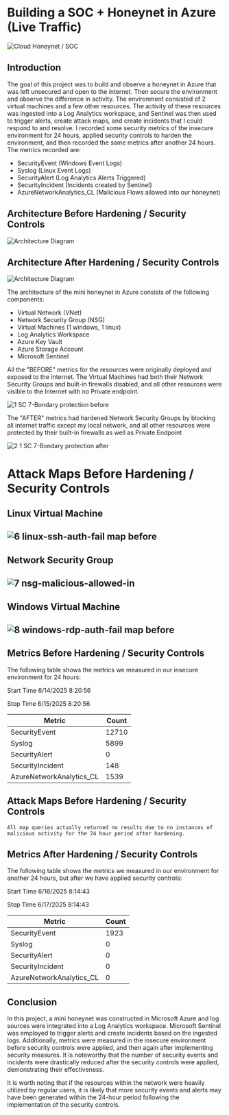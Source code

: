# Building a SOC + Honeynet in Azure (Live Traffic)
![Cloud Honeynet / SOC](https://i.imgur.com/ZWxe03e.jpg)

## Introduction

The goal of this project was to build and observe a honeynet in Azure that was left unsecured and open to the internet. Then secure the environment and observe the difference in activity. The environment consisted of 2 virtual machines and a few other resources. The activity of these resources was ingested into a Log Analytics workspace, and  Sentinel was then used to trigger alerts, create attack maps, and create incidents that I could respond to and resolve.  I recorded some security metrics of the insecure environment for 24 hours, applied security controls to harden the environment, and then recorded the same metrics after another 24 hours.  The metrics recorded are: 
- SecurityEvent (Windows Event Logs)
- Syslog (Linux Event Logs)
- SecurityAlert (Log Analytics Alerts Triggered)
- SecurityIncident (Incidents created by Sentinel)
- AzureNetworkAnalytics_CL (Malicious Flows allowed into our honeynet)

## Architecture Before Hardening / Security Controls
![Architecture Diagram](https://i.imgur.com/aBDwnKb.jpg)

## Architecture After Hardening / Security Controls
![Architecture Diagram](https://i.imgur.com/YQNa9Pp.jpg)

The architecture of the mini honeynet in Azure consists of the following components:

- Virtual Network (VNet)
- Network Security Group (NSG)
- Virtual Machines (1 windows, 1 linux)
- Log Analytics Workspace
- Azure Key Vault
- Azure Storage Account
- Microsoft Sentinel

All the "BEFORE" metrics for the resources were originally deployed and exposed to the internet. The Virtual Machines had both their Network Security Groups and built-in firewalls disabled, and all other resources were visible to the Internet with no Private endpoint.

![1  SC 7-Bondary protection before](https://github.com/user-attachments/assets/f5d96fb7-2f6b-4374-a623-7993ddeaeb94)



The "AFTER" metrics had hardened Network Security Groups by blocking all internet traffic except my local network, and all other resources were protected by their built-in firewalls as well as Private Endpoint

![2 1 SC 7-Bondary protection after](https://github.com/user-attachments/assets/f1bc77e7-e23f-47ce-9a57-30fe8536dcfb)


# Attack Maps Before Hardening / Security Controls
<h2>Linux Virtual Machine<h2/>
  
![6  linux-ssh-auth-fail map before](https://github.com/user-attachments/assets/457e5371-71b2-4b61-ae79-abcf9c24544f)<br>
<h2>Network Security Group<h2/>
  
![7  nsg-malicious-allowed-in](https://github.com/user-attachments/assets/6d1a69fd-bfdd-4e1d-b2a6-ad1237b18142)<br>

<h2>Windows Virtual Machine<h2/>
  
![8  windows-rdp-auth-fail map before](https://github.com/user-attachments/assets/fa8b5e69-d96f-4831-a597-6b8f023326cf)<br>

## Metrics Before Hardening / Security Controls

<p>The following table shows the metrics we measured in our insecure environment for 24 hours:<p/>
  
Start Time 6/14/2025 8:20:56
  
Stop Time 6/15/2025 8:20:56

| Metric                   | Count
| ------------------------ | -----
| SecurityEvent            | 12710
| Syslog                   | 5899
| SecurityAlert            | 0
| SecurityIncident         | 148
| AzureNetworkAnalytics_CL | 1539

## Attack Maps Before Hardening / Security Controls

```All map queries actually returned no results due to no instances of malicious activity for the 24 hour period after hardening.```

## Metrics After Hardening / Security Controls

<p>The following table shows the metrics we measured in our environment for another 24 hours, but after we have applied security controls:<p/>
  
Start Time 6/16/2025 8:14:43

Stop Time	6/17/2025 8:14:43

| Metric                   | Count
| ------------------------ | -----
| SecurityEvent            | 1923
| Syslog                   | 0
| SecurityAlert            | 0
| SecurityIncident         | 0
| AzureNetworkAnalytics_CL | 0

## Conclusion

In this project, a mini honeynet was constructed in Microsoft Azure and log sources were integrated into a Log Analytics workspace. Microsoft Sentinel was employed to trigger alerts and create incidents based on the ingested logs. Additionally, metrics were measured in the insecure environment before security controls were applied, and then again after implementing security measures. It is noteworthy that the number of security events and incidents were drastically reduced after the security controls were applied, demonstrating their effectiveness.

It is worth noting that if the resources within the network were heavily utilized by regular users, it is likely that more security events and alerts may have been generated within the 24-hour period following the implementation of the security controls.
